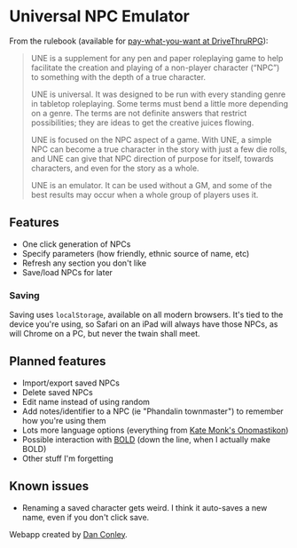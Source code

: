 # Universal NPC Emulator
From the rulebook (available for [pay-what-you-want at DriveThruRPG](http://rpg.drivethrustuff.com/product/134163/UNE-The-Universal-NPC-Emulator-rev)):

> UNE is a supplement for any pen and paper roleplaying game to help facilitate the creation and playing of a non-player character (“NPC”) to something  with the depth of a true character.  
>
> UNE is universal.  It was designed to be run with every standing genre in tabletop roleplaying.  Some terms must bend a little more depending on a genre.  The terms are not definite answers that restrict possibilities; they are ideas to get the creative juices flowing. 
>
> UNE is focused on the NPC aspect of a game.  With UNE, a simple NPC can become a true character in the story with just a few die rolls, and UNE can give that NPC direction of purpose for itself, towards characters, and even for the story as a whole. 
>
> UNE is an emulator.  It can be used without a GM, and some of the best results may occur when a whole group of players uses it.   

## Features
* One click generation of NPCs
* Specify parameters (how friendly, ethnic source of name, etc)
* Refresh any section you don't like
* Save/load NPCs for later

### Saving
Saving uses `localStorage`, available on all modern browsers. It's tied to the device you're using, so Safari on an iPad will always have those NPCs, as will Chrome on a PC, but never the twain shall meet.

## Planned features
* Import/export saved NPCs
* Delete saved NPCs
* Edit name instead of using random
* Add notes/identifier to a NPC (ie "Phandalin townmaster") to remember how you're using them
* Lots more language options (everything from [Kate Monk's Onomastikon](http://tekeli.li/onomastikon/))
* Possible interaction with [BOLD](https://github.com/sigafoos/bold) (down the line, when I actually make BOLD)
* Other stuff I'm forgetting

## Known issues
* Renaming a saved character gets weird. I think it auto-saves a new name, even if you don't click save.

Webapp created by [Dan Conley](http://www.danconley.net). 

